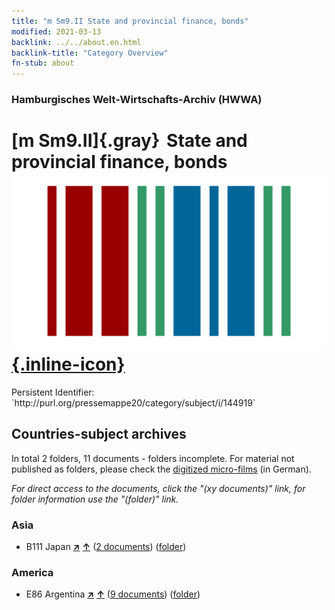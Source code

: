 ```yaml
---
title: "m Sm9.II State and provincial finance, bonds"
modified: 2021-03-13
backlink: ../../about.en.html
backlink-title: "Category Overview"
fn-stub: about
---
```


### Hamburgisches Welt-Wirtschafts-Archiv (HWWA)

# [m Sm9.II]{.gray}&#8201; State and provincial finance, bonds &#160; [![Wikidata](/images/Wikidata-logo.svg "Wikidata"){.inline-icon}](http://www.wikidata.org/entity/Q104700267)

<div class="hint">Persistent Identifier: `http://purl.org/pressemappe20/category/subject/i/144919`</div>







## Countries-subject archives





In total 2 folders, 11 documents - folders incomplete.
For material not published as folders, please check the [digitized micro-films](/film/h1_sh.de.html) (in German).

_For direct access to the documents, click the "(xy documents)" link, for folder information use the "(folder)" link._



### Asia

- B111 Japan [**&nearr;**](../../../geo/i/141272/about.en.html "Japan (all folders)") [**&uarr;**](../../../geo/about.en.html#B111 "Country category system") (<a href="https://pm20.zbw.eu/iiifview/folder/sh/141272,144919" title="about: Japan : State and provincial finance, bonds" target="_blank">2 documents</a>) ([folder](../../../../folder/sh/1412xx/141272/1449xx/144919/about.en.html))

### America

- E86 Argentina [**&nearr;**](../../../geo/i/141692/about.en.html "Argentina (all folders)") [**&uarr;**](../../../geo/about.en.html#E86 "Country category system") (<a href="https://pm20.zbw.eu/iiifview/folder/sh/141692,144919" title="about: Argentina : State and provincial finance, bonds" target="_blank">9 documents</a>) ([folder](../../../../folder/sh/1416xx/141692/1449xx/144919/about.en.html))








